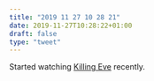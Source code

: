 ```yaml
---
title: "2019 11 27 10 28 21"
date: 2019-11-27T10:28:22+01:00
draft: false
type: "tweet"
---
```

Started watching [Killing Eve](https://en.wikipedia.org/wiki/Killing_Eve) recently.

